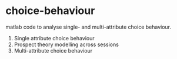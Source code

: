 # choice-behaviour
matlab code to analyse single- and multi-attribute choice behaviour.

1. Single attribute choice behaviour 
2. Prospect theory modelling across sessions
3. Multi-attribute choice behaviour
